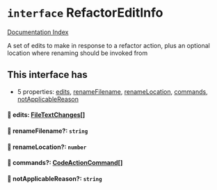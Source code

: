 # `interface` RefactorEditInfo

[Documentation Index](../README.md)

A set of edits to make in response to a refactor action, plus an optional
location where renaming should be invoked from

## This interface has

- 5 properties:
[edits](#-edits-filetextchanges),
[renameFilename](#-renamefilename-string),
[renameLocation](#-renamelocation-number),
[commands](#-commands-codeactioncommand),
[notApplicableReason](#-notapplicablereason-string)


#### 📄 edits: [FileTextChanges](../interface.FileTextChanges/README.md)\[]



#### 📄 renameFilename?: `string`



#### 📄 renameLocation?: `number`



#### 📄 commands?: [CodeActionCommand](../type.CodeActionCommand/README.md)\[]



#### 📄 notApplicableReason?: `string`



